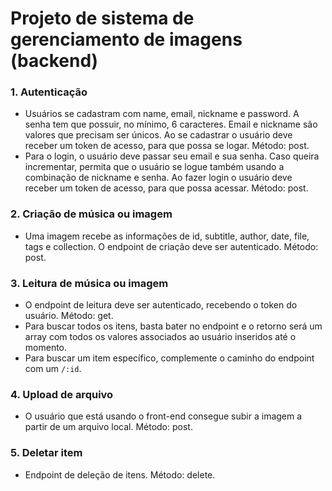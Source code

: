 # Projeto de sistema de gerenciamento de imagens (backend)

### 1. Autenticação
- Usuários se cadastram com name, email, nickname e password. A senha tem que possuir, no mínimo, 6 caracteres. Email e nickname são valores que precisam ser únicos. Ao se cadastrar o usuário deve receber um token de acesso, para que possa se logar. Método: post.
- Para o login, o usuário deve passar seu email e sua senha. Caso queira incrementar, permita que o usuário se logue também usando a combinação de nickname e senha. Ao fazer login o usuário deve receber um token de acesso, para que possa acessar. Método: post.

### 2. Criação de música ou imagem
- Uma imagem recebe as informações de id, subtitle, author, date, file, tags e collection. O endpoint de criação deve ser autenticado. Método: post.

### 3. Leitura de música ou imagem
- O endpoint de leitura deve ser autenticado, recebendo o token do usuário. Método: get.
- Para buscar todos os itens, basta bater no endpoint e o retorno será um array com todos os valores associados ao usuário inseridos até o momento.
- Para buscar um item específico, complemente o caminho do endpoint com um `/:id`.

### 4. Upload de arquivo
- O usuário que está usando o front-end consegue subir a imagem a partir de um arquivo local. Método: post.

### 5. Deletar item
- Endpoint de deleção de itens. Método: delete.